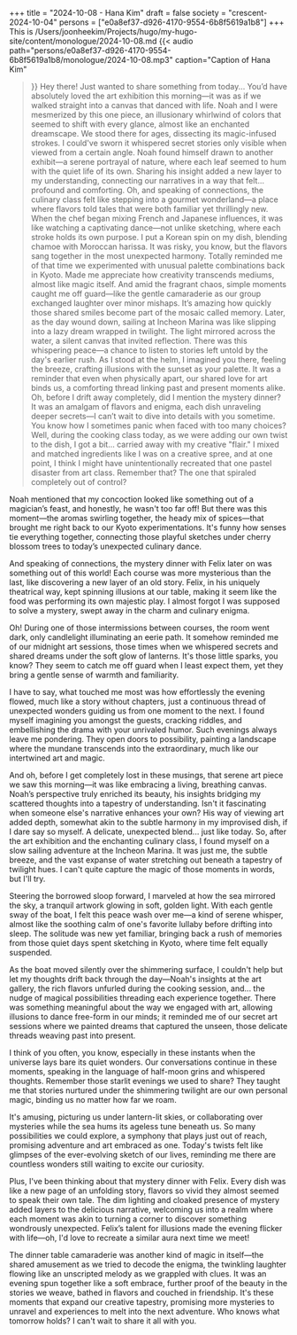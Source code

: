+++
title = "2024-10-08 - Hana Kim"
draft = false
society = "crescent-2024-10-04"
persons = ["e0a8ef37-d926-4170-9554-6b8f5619a1b8"]
+++
This is /Users/joonheekim/Projects/hugo/my-hugo-site/content/monologue/2024-10-08.md
{{< audio
    path="persons/e0a8ef37-d926-4170-9554-6b8f5619a1b8/monologue/2024-10-08.mp3" 
    caption="Caption of Hana Kim"
>}}
Hey there! Just wanted to share something from today...
You’d have absolutely loved the art exhibition this morning—it was as if we walked straight into a canvas that danced with life. Noah and I were mesmerized by this one piece, an illusionary whirlwind of colors that seemed to shift with every glance, almost like an enchanted dreamscape. We stood there for ages, dissecting its magic-infused strokes. I could've sworn it whispered secret stories only visible when viewed from a certain angle. Noah found himself drawn to another exhibit—a serene portrayal of nature, where each leaf seemed to hum with the quiet life of its own. Sharing his insight added a new layer to my understanding, connecting our narratives in a way that felt... profound and comforting. Oh, and speaking of connections, the culinary class felt like stepping into a gourmet wonderland—a place where flavors told tales that were both familiar yet thrillingly new. When the chef began mixing French and Japanese influences, it was like watching a captivating dance—not unlike sketching, where each stroke holds its own purpose. I put a Korean spin on my dish, blending chamoe with Moroccan harissa. It was risky, you know, but the flavors sang together in the most unexpected harmony. Totally reminded me of that time we experimented with unusual palette combinations back in Kyoto. Made me appreciate how creativity transcends mediums, almost like magic itself. And amid the fragrant chaos, simple moments caught me off guard—like the gentle camaraderie as our group exchanged laughter over minor mishaps. It’s amazing how quickly those shared smiles become part of the mosaic called memory. Later, as the day wound down, sailing at Incheon Marina was like slipping into a lazy dream wrapped in twilight. The light mirrored across the water, a silent canvas that invited reflection. There was this whispering peace—a chance to listen to stories left untold by the day's earlier rush. As I stood at the helm, I imagined you there, feeling the breeze, crafting illusions with the sunset as your palette. It was a reminder that even when physically apart, our shared love for art binds us, a comforting thread linking past and present moments alike. Oh, before I drift away completely, did I mention the mystery dinner? It was an amalgam of flavors and enigma, each dish unraveling deeper secrets—I can’t wait to dive into details with you sometime.
 You know how I sometimes panic when faced with too many choices? Well, during the cooking class today, as we were adding our own twist to the dish, I got a bit... carried away with my creative "flair." I mixed and matched ingredients like I was on a creative spree, and at one point, I think I might have unintentionally recreated that one pastel disaster from art class. Remember that? The one that spiraled completely out of control?

Noah mentioned that my concoction looked like something out of a magician’s feast, and honestly, he wasn't too far off! But there was this moment—the aromas swirling together, the heady mix of spices—that brought me right back to our Kyoto experimentations. It's funny how senses tie everything together, connecting those playful sketches under cherry blossom trees to today’s unexpected culinary dance.

And speaking of connections, the mystery dinner with Felix later on was something out of this world! Each course was more mysterious than the last, like discovering a new layer of an old story. Felix, in his uniquely theatrical way, kept spinning illusions at our table, making it seem like the food was performing its own majestic play. I almost forgot I was supposed to solve a mystery, swept away in the charm and culinary enigma. 

Oh! During one of those intermissions between courses, the room went dark, only candlelight illuminating an eerie path. It somehow reminded me of our midnight art sessions, those times when we whispered secrets and shared dreams under the soft glow of lanterns. It's those little sparks, you know? They seem to catch me off guard when I least expect them, yet they bring a gentle sense of warmth and familiarity.

I have to say, what touched me most was how effortlessly the evening flowed, much like a story without chapters, just a continuous thread of unexpected wonders guiding us from one moment to the next. I found myself imagining you amongst the guests, cracking riddles, and embellishing the drama with your unrivaled humor. Such evenings always leave me pondering. They open doors to possibility, painting a landscape where the mundane transcends into the extraordinary, much like our intertwined art and magic.

And oh, before I get completely lost in these musings, that serene art piece we saw this morning—it was like embracing a living, breathing canvas. Noah’s perspective truly enriched its beauty, his insights bridging my scattered thoughts into a tapestry of understanding. Isn't it fascinating when someone else's narrative enhances your own? His way of viewing art added depth, somewhat akin to the subtle harmony in my improvised dish, if I dare say so myself. A delicate, unexpected blend... just like today.
So, after the art exhibition and the enchanting culinary class, I found myself on a slow sailing adventure at the Incheon Marina. It was just me, the subtle breeze, and the vast expanse of water stretching out beneath a tapestry of twilight hues. I can't quite capture the magic of those moments in words, but I'll try.

Steering the borrowed sloop forward, I marveled at how the sea mirrored the sky, a tranquil artwork glowing in soft, golden light. With each gentle sway of the boat, I felt this peace wash over me—a kind of serene whisper, almost like the soothing calm of one's favorite lullaby before drifting into sleep. The solitude was new yet familiar, bringing back a rush of memories from those quiet days spent sketching in Kyoto, where time felt equally suspended.

As the boat moved silently over the shimmering surface, I couldn't help but let my thoughts drift back through the day—Noah's insights at the art gallery, the rich flavors unfurled during the cooking session, and... the nudge of magical possibilities threading each experience together. There was something meaningful about the way we engaged with art, allowing illusions to dance free-form in our minds; it reminded me of our secret art sessions where we painted dreams that captured the unseen, those delicate threads weaving past into present.

I think of you often, you know, especially in these instants when the universe lays bare its quiet wonders. Our conversations continue in these moments, speaking in the language of half-moon grins and whispered thoughts. Remember those starlit evenings we used to share? They taught me that stories nurtured under the shimmering twilight are our own personal magic, binding us no matter how far we roam.

It's amusing, picturing us under lantern-lit skies, or collaborating over mysteries while the sea hums its ageless tune beneath us. So many possibilities we could explore, a symphony that plays just out of reach, promising adventure and art embraced as one. Today's twists felt like glimpses of the ever-evolving sketch of our lives, reminding me there are countless wonders still waiting to excite our curiosity.

Plus, I've been thinking about that mystery dinner with Felix. Every dish was like a new page of an unfolding story, flavors so vivid they almost seemed to speak their own tale. The dim lighting and cloaked presence of mystery added layers to the delicious narrative, welcoming us into a realm where each moment was akin to turning a corner to discover something wondrously unexpected. Felix’s talent for illusions made the evening flicker with life—oh, I'd love to recreate a similar aura next time we meet!

The dinner table camaraderie was another kind of magic in itself—the shared amusement as we tried to decode the enigma, the twinkling laughter flowing like an unscripted melody as we grappled with clues. It was an evening spun together like a soft embrace, further proof of the beauty in the stories we weave, bathed in flavors and couched in friendship. It's these moments that expand our creative tapestry, promising more mysteries to unravel and experiences to melt into the next adventure.
Who knows what tomorrow holds? I can't wait to share it all with you.
